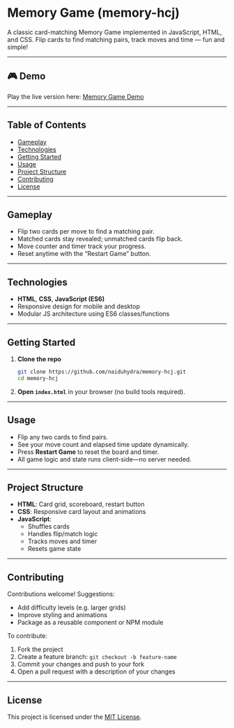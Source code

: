 # Memory Game (memory-hcj)

A classic card-matching Memory Game implemented in JavaScript, HTML, and CSS. Flip cards to find matching pairs, track moves and time — fun and simple!

---

## 🎮 Demo

Play the live version here: [Memory Game Demo](https://naiduhydra.github.io/memory-hcj/)

---

## Table of Contents

- [Gameplay](#gameplay)  
- [Technologies](#technologies)  
- [Getting Started](#getting-started)  
- [Usage](#usage)  
- [Project Structure](#project-structure)  
- [Contributing](#contributing)  
- [License](#license)

---

## Gameplay

- Flip two cards per move to find a matching pair.  
- Matched cards stay revealed; unmatched cards flip back.  
- Move counter and timer track your progress.  
- Reset anytime with the “Restart Game” button.

---

## Technologies

- **HTML**, **CSS**, **JavaScript (ES6)**  
- Responsive design for mobile and desktop  
- Modular JS architecture using ES6 classes/functions

---

## Getting Started

1. **Clone the repo**  
    ```bash
    git clone https://github.com/naiduhydra/memory-hcj.git
    cd memory-hcj
    ```

2. **Open `index.html`** in your browser (no build tools required).

---

## Usage

- Flip any two cards to find pairs.  
- See your move count and elapsed time update dynamically.  
- Press **Restart Game** to reset the board and timer.  
- All game logic and state runs client-side—no server needed.

---

## Project Structure


- **HTML**: Card grid, scoreboard, restart button  
- **CSS**: Responsive card layout and animations  
- **JavaScript**:  
  - Shuffles cards  
  - Handles flip/match logic  
  - Tracks moves and timer  
  - Resets game state

---

## Contributing

Contributions welcome! Suggestions:

- Add difficulty levels (e.g. larger grids)  
- Improve styling and animations  
- Package as a reusable component or NPM module

To contribute:

1. Fork the project  
2. Create a feature branch: `git checkout -b feature-name`  
3. Commit your changes and push to your fork  
4. Open a pull request with a description of your changes

---

## License 

This project is licensed under the [MIT License](https://opensource.org/licenses/MIT).
